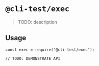 # `@cli-test/exec`

> TODO: description

## Usage

```
const exec = require('@cli-test/exec');

// TODO: DEMONSTRATE API
```
